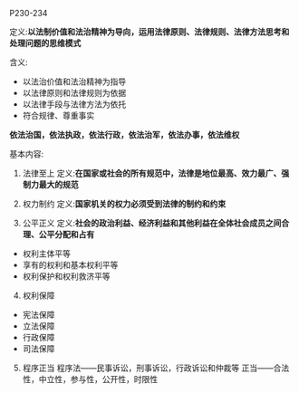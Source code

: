 P230-234

定义:**以法制价值和法治精神为导向，运用法律原则、法律规则、法律方法思考和处理问题的思维模式**

含义:
- 以法治价值和法治精神为指导
- 以法律原则和法律规则为依据
- 以法律手段与法律方法为依托
- 符合规律、尊重事实

**依法治国，依法执政，依法行政，依法治军，依法办事，依法维权**

基本内容:
1. 法律至上
定义:**在国家或社会的所有规范中，法律是地位最高、效力最广、强制力最大的规范**

2. 权力制约
定义:**国家机关的权力必须受到法律的制约和约束**

3. 公平正义
定义:**社会的政治利益、经济利益和其他利益在全体社会成员之间合理、公平分配和占有**
- 权利主体平等
- 享有的权利和基本权利平等
- 权利保护和权利救济平等

4. 权利保障
- 宪法保障
- 立法保障
- 行政保障
- 司法保障

5. 程序正当
程序法——民事诉讼，刑事诉讼，行政诉讼和仲裁等
正当——合法性，中立性，参与性，公开性，时限性
